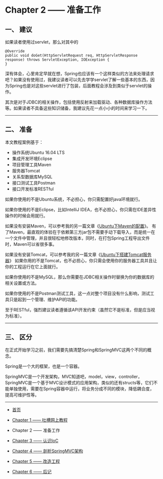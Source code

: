# Chapter 2 —— 准备工作

## 一、 建议

如果读者使用过servlet，那么对其中的
```
@Override
public void doGet(HttpServletRequest req, HttpServletResponse response) throws ServletException, IOException {
}
```

深有体会，心里肯定早就在想，Spring也应该有一个这样类似的方法来处理请求吧？如果没有使用过，我建议读者可以先去学学servlet了解一些基本的东西，因为Spring也是对这些servlet进行了包装，后面教程会涉及到类似于servlet的操作。

其次是对于JDBC的相关操作，包括使用反射来加载驱动、各种数据库操作方法等。如果读者不具备这些知识储备，我建议先花一点小小的时间来学习一下。

---
## 二、 准备

本文教程案例基于：

- 操作系统Ubuntu 16.04 LTS
- 集成开发环境Eclipse
- 项目管理工具Maven
- 服务器Tomcat
- 关系型数据库MySQL
- 接口测试工具Postman
- 接口开发标准RESTful

如果你使用的不是Ubuntu系统，不必担心，你只需配置好java环境就行。

如果你使用的不是Eclipse，比如IntelliJ IDEA，也不必担心，你只需在IDE差异性操作的时候会用就行。

如果没有安装Maven，可以参考我的另一篇文章《[Ubuntu下Maven的配置](https://blog.csdn.net/zy13608089849/article/details/79725469)》。
有了Maven，最直观的体验在于依赖第三方jar包不需要手动下载导入，而是统一在一个文件中管理，并且很轻松地修改版本，同时，在打包Spring工程导出文件时，Maven可以省很多事。

如果没有安装Tomcat，可以参考我的另一篇文章《[Ubuntu下搭建Tomcat服务器](https://blog.csdn.net/zy13608089849/article/details/79730550)》
如果你用的不是Tomcat，也不必担心，你只需会使用你的服务器工具并且让你的工程运行在它上面就行。

如果你使用的不是MySQL，那么你需要在JDBC相关操作时替换为你的数据库的相关设置或方法。

如果你使用的不是Postman测试工具，这一点对整个项目没有什么影响，测试工具只是起到一个管理、维护API的功能。

至于RESTful，强烈建议读者遵循该API开发约束（虽然它不是标准，但是应当视为标准）。

---
## 三、 区分

在正式开始学习之前，我们需要先搞清楚Spring和SpringMVC这两个不同的概念。

Spring是一个大的框架，也是一个容器。

SpringMVC是一个开发架构，MVC知道吧，model，view，controller，SpringMVC是一个基于MVC设计模式的应用架构，类似的还有structs等，它们不能单独使用，需要在Spring容器中运行，将业务分成不同的模块，降低耦合度，提高可维护性等。

---

- [首页](README.md)

- [Chapter 1 —— 吐槽网上教程](Chapter1.md)

- Chapter 2 —— 准备工作

- [Chapter 3 —— 认识IoC](Chapter3.md)

- [Chapter 4 —— 剖析SpringMVC架构](Chapter4.md)

- [Chapter 5 —— 改造工程](Chapter5.md)

- [Chapter 6 —— 后记](Chapter6.md)
